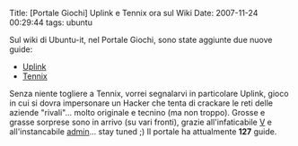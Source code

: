 Title: [Portale Giochi] Uplink e Tennix ora sul Wiki
Date:  2007-11-24 00:29:44
tags: ubuntu

Sul wiki di Ubuntu-it, nel Portale Giochi, sono
state aggiunte due nuove guide:

 * [Uplink][1]
 * [Tennix][2]

Senza niente
togliere a Tennix, vorrei segnalarvi in particolare Uplink, gioco in cui si
dovra impersonare un Hacker che tenta di crackare le reti delle aziende
"rivali"... molto originale e tecnino (ma non troppo). Grosse e grasse
sorprese sono in arrivo (su vari fronti), grazie all'infaticabile [V][3] e
all'instancabile [admin][4]... stay tuned ;) Il portale ha attualmente **127**
guide.

   [1]: http://wiki.ubuntu-it.org/Giochi/Strategia/Uplink

   [2]: http://wiki.ubuntu-it.org/Giochi/Sport/Tennix

   [3]: http://wiki.ubuntu-it.org/V

   [4]: http://wiki.ubuntu-it.org/AlessioTreglia
